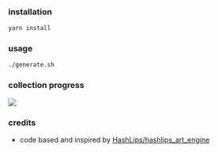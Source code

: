 ### installation

```sh
yarn install
```

### usage

```sh
./generate.sh
```


### collection progress
![](https://github.com/0x572f00/yeti-art-engine/blob/main/preview-small.png)



### credits

- code based and inspired by [HashLips/hashlips_art_engine](https://github.com/HashLips/hashlips_art_engine)
